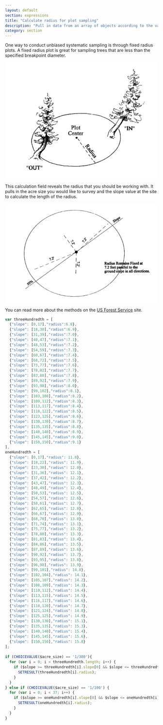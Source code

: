 ```yaml
---
layout: default
section: expressions
title: "Calculate radius for plot sampling"
description: "Pull in data from an array of objects according to the values from a choice field and number field."
category: section
---
```


One way to conduct unbiased systematic sampling is through fixed radius plots. A fixed radius plot is great for sampling trees that are less than the specified breakpoint diameter.

![](/public/img/plot-center.png)

This calculation field reveals the radius that you should be working with. It pulls in the acre size you would like to survey and the slope value at the site to calculate the length of the radius.

![](/public/img/radius.png)

You can read more about the methods on the [US Forest Service](http://www.fs.fed.us/nrm/fsveg/) site.

```js
var threeHundredth = [
  {"slope": [0,17],"radius":6.8},
  {"slope": [18,30],"radius":6.9},
  {"slope": [31,39],"radius":7.0},
  {"slope": [40,47],"radius":7.1},
  {"slope": [48,53],"radius":7.2},
  {"slope": [54,59],"radius":7.3},
  {"slope": [60,67],"radius":7.4},
  {"slope": [68,72],"radius":7.5},
  {"slope": [73,77],"radius":7.6},
  {"slope": [78,82],"radius":7.7},
  {"slope": [83,88],"radius":7.8},
  {"slope": [89,92],"radius":7.9},
  {"slope": [93,98],"radius":8.0},
  {"slope": [99,102],"radius":8.1},
  {"slope": [103,108],"radius":8.2},
  {"slope": [109,112],"radius":8.3},
  {"slope": [113,117],"radius":8.4},
  {"slope": [118,122],"radius":8.5},
  {"slope": [123,125],"radius":8.6},
  {"slope": [130,130],"radius":8.7},
  {"slope": [135,135],"radius":8.8},
  {"slope": [140,140],"radius":8.9},
  {"slope": [145,145],"radius":9.0},
  {"slope": [150,150],"radius":9.1}
],
oneHundredth = [
  {"slope": [0,17],"radius": 11.8},
  {"slope": [18,22],"radius": 11.9},
  {"slope": [23,30],"radius": 12.0},
  {"slope": [31,36],"radius": 12.1},
  {"slope": [37,42],"radius": 12.2},
  {"slope": [43,47],"radius": 12.3},
  {"slope": [48,49],"radius": 12.4},
  {"slope": [50,53],"radius": 12.5},
  {"slope": [54,57],"radius": 12.6},
  {"slope": [58,61],"radius": 12.7},
  {"slope": [62,65],"radius": 12.8},
  {"slope": [66,67],"radius": 12.9},
  {"slope": [68,70],"radius": 13.0},
  {"slope": [71,74],"radius": 13.1},
  {"slope": [75,77],"radius": 13.2},
  {"slope": [78,80],"radius": 13.3},
  {"slope": [81,83],"radius": 13.4},
  {"slope": [84,86],"radius": 13.5},
  {"slope": [87,89],"radius": 13.6},
  {"slope": [90,92],"radius": 13.7},
  {"slope": [93,95],"radius": 13.8},
  {"slope": [96,98],"radius": 13.9},
  {"slope": [99,101],"radius": 14.0},
  {"slope": [102,104],"radius": 14.1},
  {"slope": [105,107],"radius": 14.2},
  {"slope": [108,109],"radius": 14.3},
  {"slope": [110,112],"radius": 14.4},
  {"slope": [113,115],"radius": 14.5},
  {"slope": [116,117],"radius": 14.6},
  {"slope": [118,120],"radius": 14.7},
  {"slope": [121,124],"radius": 14.8},
  {"slope": [125,125],"radius": 14.9},
  {"slope": [130,130],"radius": 15.1},
  {"slope": [135,135],"radius": 15.3},
  {"slope": [140,140],"radius": 15.4},
  {"slope": [145,145],"radius": 15.6},
  {"slope": [150,150],"radius": 15.8}
];

if (CHOICEVALUE($acre_size) == '1/300'){
  for (var i = 0; i < threeHundredth.length; i++) {
    if ($slope >= threeHundredth[i].slope[0] && $slope <= threeHundredth[i].slope[1]){
      SETRESULT(threeHundredth[i].radius);
    }
  }
} else if (CHOICEVALUE($acre_size) == '1/100') {
  for (var i = 0; i < 37; i++) {
    if ($slope >= oneHundredth[i].slope[0] && $slope <= oneHundredth[i].slope[1]){
      SETRESULT(oneHundredth[i].radius);
    }
  }
}
```
